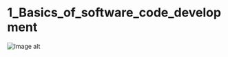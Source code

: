 # 1_Basics_of_software_code_development
![Image alt](https://github.com/TemaGarfield/screenshots/blob/master/Module_1_Branching.PNG)

